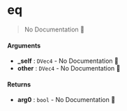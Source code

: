 # eq

> No Documentation 🚧

#### Arguments

- **\_self** : `DVec4` \- No Documentation 🚧
- **other** : `DVec4` \- No Documentation 🚧

#### Returns

- **arg0** : `bool` \- No Documentation 🚧